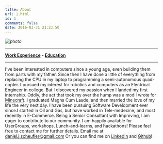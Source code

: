 ```yaml
---
title: About
url: 1.html
id: 1
comments: false
date: 2016-03-31 21:23:50
---
```


![photo](https://danieljscheufler.files.wordpress.com/2016/03/photo.jpg)

* * *

**[Work Experience](https://danieljscheufler.wordpress.com/about/work-experience/)** - **[Education](https://danieljscheufler.wordpress.com/about/education/)**

* * *

I've been interested in computers since a young age, even building them from parts with my father. Since then I have done a little of everything from replacing the CPU in my laptop to programming a semi-autonomous quad-copter. I pursued my interest for robotics and computers as an Electrical Engineer in college. But I discovered my passion when I landed my first internship. Oddly, the act that took my over the hump was a mod I wrote for [Minecraft](https://minecraft.net/). I graduated Magna Cum Laude, and then married the love of my life the very next day. I have been pursuing Software Development ever since.I started in Oil and Gas, but have worked in Tele-medecine, and most recently in E-Commerce. Being a Senior Consultant with Improving, I am eager to contribute to our community. I am happily available for UserGroups, workshops, Lunch-and-learns, and hackathons! Please feel free to contact me for further details. Email me at [daniel.j.scheufler@gmail.com](mailto:daniel.j.scheufler@gmail.com) Or you can find me on [LinkedIn](https://www.linkedin.com/in/danielscheufler) and [Github](https://github.com/djscheuf)!